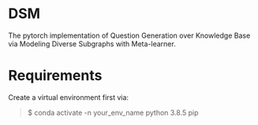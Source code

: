 # DSM
The pytorch implementation of Question Generation over Knowledge Base via Modeling Diverse Subgraphs with Meta-learner.
# Requirements
Create a virtual environment first via:
> $ conda activate -n your_env_name python 3.8.5 pip
